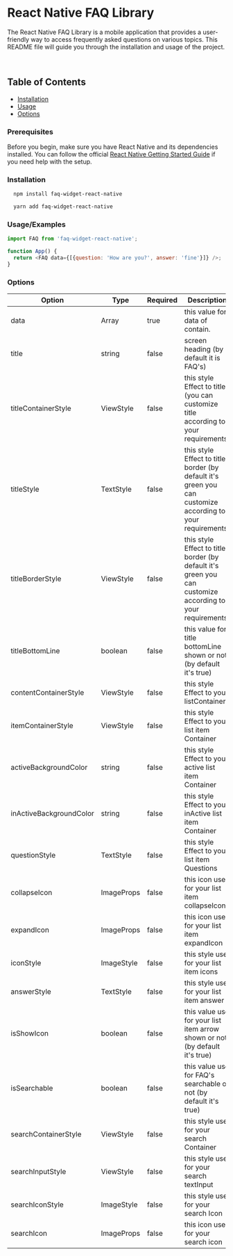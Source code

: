 # React Native FAQ Library

The React Native FAQ Library is a mobile application that provides a user-friendly way to access frequently asked questions on various topics. This README file will guide you through the installation and usage of the project.

<p align="center">
  <img scr="./assets/Screenshot_1.png" width="30%"/>
  <img scr="./assets/Screenshot_2.png" width="30%"/>
</p>
<!-- ![Landscape Screenshot](/assets/Screenshot_1.png?raw=true)
![Landscape Screenshot](/assets/Screenshot_2.png?raw=true)
![Landscape Screenshot](/assets/Screenshot_3.png?raw=true) -->

## Table of Contents

- [Installation](#installation)
- [Usage](#Usage/Examples)
- [Options](#Options)

### Prerequisites

Before you begin, make sure you have React Native and its dependencies installed. You can follow the official [React Native Getting Started Guide](https://reactnative.dev/docs/environment-setup) if you need help with the setup.

### Installation

```bash
  npm install faq-widget-react-native
```

```bash
  yarn add faq-widget-react-native
```

### Usage/Examples

```javascript
import FAQ from 'faq-widget-react-native';

function App() {
  return <FAQ data={[{question: 'How are you?', answer: 'fine'}]} />;
}
```

### Options

| Option                  | Type       | Required | Description                                                                                                |
| ----------------------- | ---------- | -------- | ---------------------------------------------------------------------------------------------------------- |
| data                    | Array      | true     | this value for data of contain.                                                                            |
| title                   | string     | false    | screen heading (by default it is FAQ's)                                                                    |
| titleContainerStyle     | ViewStyle  | false    | this style Effect to title (you can customize title according to your requirements)                        |
| titleStyle              | TextStyle  | false    | this style Effect to title border (by default it's green you can customize according to your requirements) |
| titleBorderStyle        | ViewStyle  | false    | this style Effect to title border (by default it's green you can customize according to your requirements) |
| titleBottomLine         | boolean    | false    | this value for title bottomLine shown or not (by default it's true)                                        |
| contentContainerStyle   | ViewStyle  | false    | this style Effect to your listContainer                                                                    |
| itemContainerStyle      | ViewStyle  | false    | this style Effect to your list item Container                                                              |
| activeBackgroundColor   | string     | false    | this style Effect to your active list item Container                                                       |
| inActiveBackgroundColor | string     | false    | this style Effect to your inActive list item Container                                                     |
| questionStyle           | TextStyle  | false    | this style Effect to your list item Questions                                                              |
| collapseIcon            | ImageProps | false    | this icon use for your list item collapseIcon                                                              |
| expandIcon              | ImageProps | false    | this icon use for your list item expandIcon                                                                |
| iconStyle               | ImageStyle | false    | this style use for your list item icons                                                                    |
| answerStyle             | TextStyle  | false    | this style use for your list item answer                                                                   |
| isShowIcon              | boolean    | false    | this value use for your list item arrow shown or not (by default it's true)                                |
| isSearchable            | boolean    | false    | this value use for FAQ's searchable or not (by default it's true)                                          |
| searchContainerStyle    | ViewStyle  | false    | this style use for your search Container                                                                   |
| searchInputStyle        | ViewStyle  | false    | this style use for your search textInput                                                                   |
| searchIconStyle         | ImageStyle | false    | this style use for your search Icon                                                                        |
| searchIcon              | ImageProps | false    | this icon use for your search icon                                                                         |

